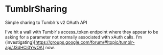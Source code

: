 TumblrSharing
=================

Simple sharing to Tumblr's v2 OAuth API

I've hit a wall with Tumblr's access_token endpoint where they appear to be asking for a parameter not normally associated with xAuth calls. I'm (investigating)[https://groups.google.com/forum/#!topic/tumblr-api/J3dHCi0YwOA] now.
